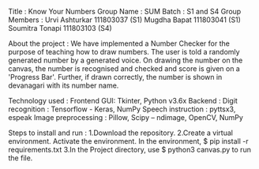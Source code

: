 Title : Know Your Numbers
Group Name : SUM
Batch : S1 and S4
Group Members : Urvi Ashturkar      111803037  (S1)
                Mugdha Bapat        111803041  (S1)
                Soumitra Tonapi     111803103  (S4)

About the project :
We have implemented a Number Checker for the purpose of teaching how to draw numbers.
The user is told a randomly generated number by a generated voice. On drawing the number on the canvas, the number is recognised and checked and score is given on a 'Progress Bar'. Further, if drawn correctly, the number is shown in devanagari with its number name.

Technology used : 
Frontend GUI: Tkinter, Python v3.6x
Backend : 
Digit recognition : Tensorflow - Keras, NumPy
Speech instruction : pyttsx3, espeak
Image preprocessing : Pillow, Scipy – ndimage, OpenCV, NumPy

Steps to install and run :
1.Download the repository.
2.Create a virtual environment. 
  Activate the environment. In the environment, $ pip install -r requirements.txt
3.In the Project directory, use $ python3 canvas.py to run the file. 

